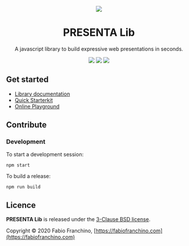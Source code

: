 <p align="center">
	<a href="https://lib.presenta.cc/"><img src="teaser.gif"/></a>
</p>

<h1 align="center">
	PRESENTA Lib
</h1>

<p align="center">
	A javascript library to build expressive web presentations in seconds.
</p>

<p align="center">
	<img src="https://travis-ci.org/presenta-software/presenta-lib.svg?branch=master"/>
	<img src="https://img.shields.io/npm/v/@presenta/lib"/>
	<a href="https://standardjs.com"><img src="https://img.shields.io/badge/code_style-standard-brightgreen.svg"/></a>
</p>




## Get started

- [Library documentation](https://lib.presenta.cc/)
- [Quick Starterkit](https://github.com/presenta-software/presenta-lib-starterkit)
- [Online Playground](http://play.presenta.cc/)

## Contribute

### Development

To start a development session:

	npm start

To build a release:

	npm run build

## Licence

**PRESENTA Lib** is released under the [3-Clause BSD license](LICENSE).

Copyright © 2020 Fabio Franchino, [https://fabiofranchino.com](https://fabiofranchino.com)
